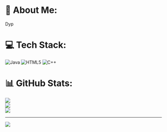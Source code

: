 # 💫 About Me:
Dyp


# 💻 Tech Stack:
![Java](https://img.shields.io/badge/java-%23ED8B00.svg?style=for-the-badge&logo=openjdk&logoColor=white) ![HTML5](https://img.shields.io/badge/html5-%23E34F26.svg?style=for-the-badge&logo=html5&logoColor=white) ![C++](https://img.shields.io/badge/c++-%2300599C.svg?style=for-the-badge&logo=c%2B%2B&logoColor=white)
# 📊 GitHub Stats:
![](https://github-readme-stats.vercel.app/api?username=Axeforwork&theme=dark&hide_border=false&include_all_commits=false&count_private=false)<br/>
![](https://github-readme-streak-stats.herokuapp.com/?user=Axeforwork&theme=dark&hide_border=false)<br/>
![](https://github-readme-stats.vercel.app/api/top-langs/?username=Axeforwork&theme=dark&hide_border=false&include_all_commits=false&count_private=false&layout=compact)

---
[![](https://visitcount.itsvg.in/api?id=Axeforwork&icon=0&color=0)](https://visitcount.itsvg.in)

<!-- Proudly created with GPRM ( https://gprm.itsvg.in ) -->
